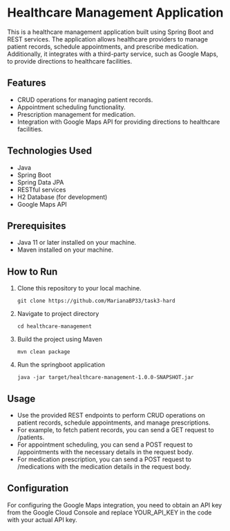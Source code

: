 # Healthcare Management Application

This is a healthcare management application built using Spring Boot and REST services. The application allows healthcare providers to manage patient records, schedule appointments, and prescribe medication. Additionally, it integrates with a third-party service, such as Google Maps, to provide directions to healthcare facilities.

## Features

- CRUD operations for managing patient records.
- Appointment scheduling functionality.
- Prescription management for medication.
- Integration with Google Maps API for providing directions to healthcare facilities.

## Technologies Used

- Java
- Spring Boot
- Spring Data JPA
- RESTful services
- H2 Database (for development)
- Google Maps API

## Prerequisites

- Java 11 or later installed on your machine.
- Maven installed on your machine.

## How to Run

1. Clone this repository to your local machine.

   ```
   git clone https://github.com/MarianaBP33/task3-hard
   ```

2. Navigate to project directory
   ```
   cd healthcare-management
   ```
3. Build the project using Maven

   ```
   mvn clean package
   ```

4. Run the springboot application

   ```
   java -jar target/healthcare-management-1.0.0-SNAPSHOT.jar

   ```

## Usage

- Use the provided REST endpoints to perform CRUD operations on patient records, schedule appointments, and manage prescriptions.
- For example, to fetch patient records, you can send a GET request to /patients.
- For appointment scheduling, you can send a POST request to /appointments with the necessary details in the request body.
- For medication prescription, you can send a POST request to /medications with the medication details in the request body.

## Configuration

For configuring the Google Maps integration, you need to obtain an API key from the Google Cloud Console and replace YOUR_API_KEY in the code with your actual API key.

